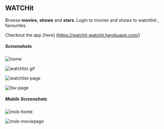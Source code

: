 ## WATCHit

Browse **movies**, **shows** and **stars**.
Login to movies and shows to watchlist , favourites.

Checkout the app [here] (https://watchit-watchit.herokuapp.com/)

##### Screenshots

![home](https://res.cloudinary.com/dyr3j7rgu/image/upload/v1577786636/watchit/home_eroo6m.png)

![watchlist gif](https://res.cloudinary.com/dyr3j7rgu/image/upload/v1577786738/watchit/watchlist_kogxqq.gif)

![watchlist-page](https://res.cloudinary.com/dyr3j7rgu/image/upload/v1577786993/watchit/watch_aakdqe.png)

![fav-page](https://res.cloudinary.com/dyr3j7rgu/image/upload/v1577786992/watchit/fav_qrbp6q.png)

##### Mobile Screenshots

![mob-home](https://res.cloudinary.com/dyr3j7rgu/image/upload/v1577786614/watchit/mob-home_ugihrw.png)

![mob-moviepage](https://res.cloudinary.com/dyr3j7rgu/image/upload/v1577786615/watchit/mob-movie_sxxzyr.png)
